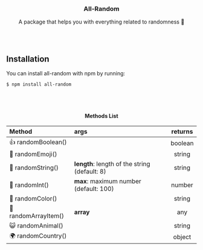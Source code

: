 <br>

<h3 align="center">All-Random</h3>
  
<p align="center">A package that helps you with everything related to randomness 🔄</p>

<br>
<br>

## Installation
You can install all-random with npm by running:
```
$ npm install all-random
```

<br>
<br>

<h4 align="center">Methods List</h4>

<div align="center">

| Method               | args                                           | returns  |
| :---                 | :-------                                       | :-----:  |
| 👍 randomBoolean()   |                                                | boolean  |
| 🔮 randomEmoji()     |                                                |  string  |
| 📝 randomString()    | **length**: length of the string (default: 8)  |  string  |
| 🔢 randomInt()       | **max**: maximum number (default: 100)         |  number  |
| 🎨 randomColor()     |                                                |  string  |
| 🎯 randomArrayItem() | **array**                                      |   any    |
| 😺 randomAnimal()    |                                                |  string  |
| 🌍 randomCountry()   |                                                |  object  |

</div>

<br>
<br>
<br>
<br>
<br>

